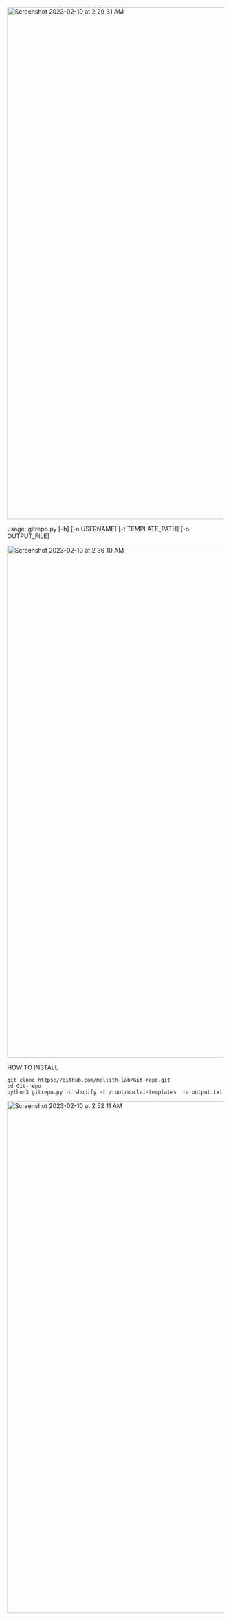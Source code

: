 



<img width="1192" alt="Screenshot 2023-02-10 at 2 29 31 AM" src="https://user-images.githubusercontent.com/83987293/217937790-e80c0422-4ec0-4f6f-8842-a9c70630aca1.png">

    
usage: gitrepo.py [-h] [-n USERNAME] [-t TEMPLATE_PATH] [-o OUTPUT_FILE]

<img width="1192" alt="Screenshot 2023-02-10 at 2 36 10 AM" src="https://user-images.githubusercontent.com/83987293/217939000-bb8f0f42-5837-404d-823d-47a52e3111f6.png">


HOW TO INSTALL 


```
git clone https://github.com/meljith-lab/Git-repo.git
cd Git-repo
python3 gitrepo.py -n shopify -t /root/nuclei-templates  -o output.txt
````


<img width="1192" alt="Screenshot 2023-02-10 at 2 52 11 AM" src="https://user-images.githubusercontent.com/83987293/217942044-17039500-5dcc-45d4-abfb-0b93a0453824.png">

